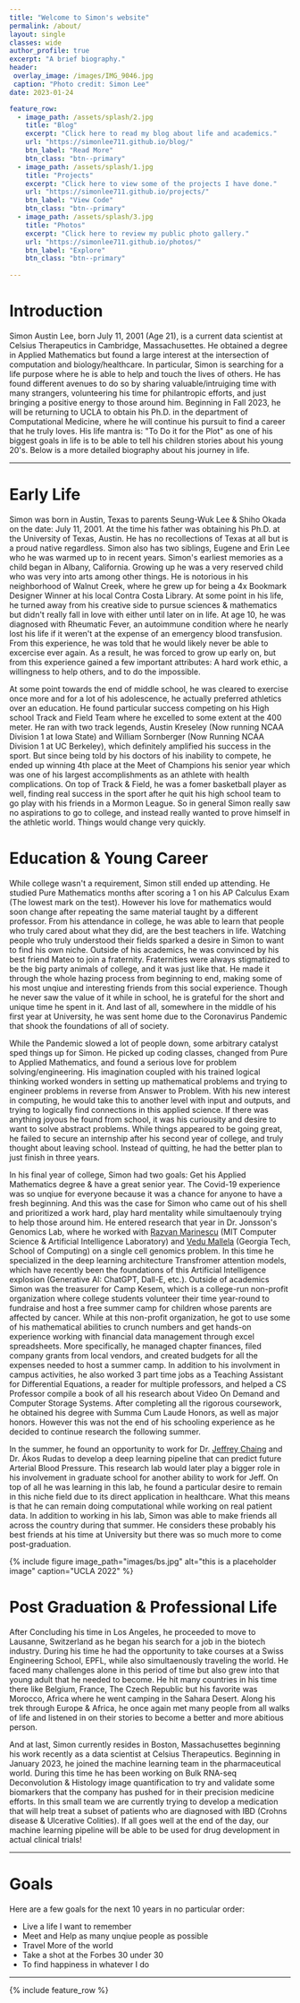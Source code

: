 ```yaml
---
title: "Welcome to Simon's website"
permalink: /about/
layout: single
classes: wide
author_profile: true
excerpt: "A brief biography."
header:
 overlay_image: /images/IMG_9046.jpg
 caption: "Photo credit: Simon Lee"
date: 2023-01-24

feature_row:
  - image_path: /assets/splash/2.jpg
    title: "Blog"
    excerpt: "Click here to read my blog about life and academics."
    url: "https://simonlee711.github.io/blog/"
    btn_label: "Read More"
    btn_class: "btn--primary"
  - image_path: /assets/splash/1.jpg
    title: "Projects"
    excerpt: "Click here to view some of the projects I have done."
    url: "https://simonlee711.github.io/projects/"
    btn_label: "View Code"
    btn_class: "btn--primary"
  - image_path: /assets/splash/3.jpg
    title: "Photos"
    excerpt: "Click here to review my public photo gallery."
    url: "https://simonlee711.github.io/photos/"
    btn_label: "Explore"
    btn_class: "btn--primary"
  
---
```


# Introduction
 
Simon Austin Lee, born July 11, 2001 (Age 21), is a current data scientist at Celsius Therapeutics in Cambridge, Massachusettes. He obtained a degree in Applied Mathematics but found a large interest at the intersection of computation and biology/healthcare. In particular, Simon is searching for a life purpose where he is able to help and touch the lives of others. He has found different avenues to do so by sharing valuable/intruiging time with many strangers, volunteering his time for philantropic efforts, and just bringing a positive energy to those around him. Beginning in Fall 2023, he will be returning to UCLA to obtain his Ph.D. in the department of Computational Medicine, where he will continue his pursuit to find a career that he truly loves. His life mantra is: "To Do it for the Plot" as one of his biggest goals in life is to be able to tell his children stories about his young 20's. Below is a more detailed biography about his journey in life.
 
---
 
# Early Life

Simon was born in Austin, Texas to parents Seung-Wuk Lee & Shiho Okada on the date: July 11, 2001. At the time his father was obtaining his Ph.D. at the University of Texas, Austin. He has no recollections of Texas at all but is a proud native regardless. Simon also has two siblings, Eugene and Erin Lee who he was warmed up to in recent years. Simon's earliest memories as a child began in Albany, California. Growing up he was a very reserved child who was very into arts among other things. He is notorious in his neighborhood of Walnut Creek, where he grew up for being a 4x Bookmark Designer Winner at his local Contra Costa Library. At some point in his life, he turned away from his creative side to pursue sciences & mathematics but didn't really fall in love with either until later on in life. At age 10, he was diagnosed with Rheumatic Fever, an autoimmune condition where he nearly lost his life if it weren't at the expense of an emergency blood transfusion. From this experience, he was told that he would likely never be able to excercise ever again. As a result, he was forced to grow up early on, but from this experience gained a few important attributes: A hard work ethic, a willingness to help others, and to do the impossible.

At some point towards the end of middle school, he was cleared to exercise once more and for a lot of his adolescence, he actually preferred athletics over an education. He found particular success competing on his High school Track and Field Team where he excelled to some extent at the 400 meter. He ran with two track legends, Austin Kreseley (Now running NCAA Division 1 at Iowa State) and William Sornberger (Now Running NCAA Division 1 at UC Berkeley), which definitely amplified his success in the sport. But since being told by his doctors of his inability to compete, he ended up winning 4th place at the Meet of Champions his senior year which was one of his largest accomplishments as an athlete with health complications. On top of Track & Field, he was a fomer basketball player as well, finding real success in the sport after he quit his high school team to go play with his friends in a Mormon League. So in general Simon really saw no aspirations to go to college, and instead really wanted to prove himself in the athletic world. Things would change very quickly.

# Education & Young Career

While college wasn't a requirement, Simon still ended up attending. He studied Pure Mathematics months after scoring a 1 on his AP Calculus Exam (The lowest mark on the test). However his love for mathematics would soon change after repeating the same material taught by a different professor. From his attendance in college, he was able to learn that people who truly cared about what they did, are the best teachers in life. Watching people who truly understood their fields sparked a desire in Simon to want to find his own niche. Outside of his academics, he was convinced by his best friend Mateo to join a fraternity. Fraternities were always stigmatized to be the big party animals of college, and it was just like that. He made it through the whole hazing process from beginning to end, making some of his most unqiue and interesting friends from this social experience. Though he never saw the value of it while in school, he is grateful for the short and unique time he spent in it. And last of all, somewhere in the middle of his first year at University, he was sent home due to the Coronavirus Pandemic that shook the foundations of all of society. 

While the Pandemic slowed a lot of people down, some arbitrary catalyst sped things up for Simon. He picked up coding classes, changed from Pure to Applied Mathematics, and found a serious love for problem solving/engineering. His imagination coupled with his trained logical thinking worked wonders in setting up mathematical problems and trying to engineer problems in reverse from Answer to Problem. With his new interest in computing, he would take this to another level with input and outputs, and trying to logically find connections in this applied science. If there was anything joyous he found from school, it was his curiousity and desire to want to solve abstract problems. While things appeared to be going great, he failed to secure an internship after his second year of college, and truly thought about leaving school. Instead of quitting, he had the better plan to just finish in three years.

In his final year of college, Simon had two goals: Get his Applied Mathematics degree & have a great senior year. The Covid-19 experience was so unqiue for everyone because it was a chance for anyone to have a fresh beginning. And this was the case for Simon who came out of his shell and prioritized a work hard, play hard mentality while simultaenouly trying to help those around him. He entered research that year in Dr. Jonsson's Genomics Lab, where he worked with [Razvan Marinescu](http://www.mit.edu/~razvan/) (MIT Computer Science & Artificial Intelligence Laboratory) and [Vedu Mallela](https://people.csail.mit.edu/vmallela/) (Georgia Tech, School of Computing) on a single cell genomics problem. In this time he specialized in the deep learning architecture Transfromer attention models, which have recently been the foundations of this Artificial Intelligence explosion (Generative AI: ChatGPT, Dall-E, etc.). Outside of academics Simon was the treasurer for Camp Kesem, which is a college-run non-profit organization where college students volunteer their time year-round to fundraise and host a free summer camp for children whose parents are affected by cancer. While at this non-profit organization, he got to use some of his mathematical abilities to crunch numbers and get hands-on experience working with financial data management through excel spreadsheets. More specifically, he managed chapter finances, filed company grants from local vendors, and created budgets for all the expenses needed to host a summer camp. In addition to his involvment in campus activities, he also worked 3 part time jobs as a Teaching Assistant for Differential Equations, a reader for multiple professors, and helped a CS Professor compile a book of all his research about Video On Demand and Computer Storage Systems. After completing all the rigorous coursework, he obtained his degree with Summa Cum Laude Honors, as well as major honors. However this was not the end of his schooling experience as he decided to continue research the following summer.

In the summer, he found an opportunity to work for Dr. [Jeffrey Chaing](https://compmed.ucla.edu/member/chiang-phd) and Dr. Ákos Rudas to develop a deep learning pipeline that can predict future Arterial Blood Pressure. This research lab would later play a bigger role in his involvement in graduate school for another ability to work for Jeff. On top of all he was learning in this lab, he found a particular desire to remain in this niche field due to its direct application in healthcare. What this means is that he can remain doing computational while working on real patient data. In addition to working in his lab, Simon was able to make friends all across the country during that summer. He considers these probably his best friends at his time at University but there was so much more to come post-graduation.

{% include figure image_path="images/bs.jpg" alt="this is a placeholder image" caption="UCLA 2022" %}

# Post Graduation & Professional Life

After Concluding his time in Los Angeles, he proceeded to move to Lausanne, Switzerland as he began his search for a job in the biotech industry. During his time he had the opportunity to take courses at a Swiss Engineering School, EPFL, while also simultaenously traveling the world. He faced many challenges alone in this period of time but also grew into that young adult that he needed to become. He hit many countries in his time there like Belgium, France, The Czech Republic but his favorite was Morocco, Africa where he went camping in the Sahara Desert. Along his trek through Europe & Africa, he once again met many people from all walks of life and listened in on their stories to become a better and more abitious person. 

And at last, Simon currently resides in Boston, Massachusettes beginning his work recently as a data scientist at Celsius Therapeutics. Beginning in January 2023, he joined the machine learning team in the pharmaceutical world. During this time he has been working on Bulk RNA-seq Deconvolution & Histology image quantification to try and validate some biomarkers that the company has pushed for in their precision medicine efforts. In this small team we are currently trying to develop a medication that will help treat a subset of patients who are diagnosed with IBD (Crohns disease & Ulcerative Colities). If all goes well at the end of the day, our machine learning pipeline will be able to be used for drug development in actual clinical trials! 
 
 
---
 
# Goals

Here are a few goals for the next 10 years in no particular order:

* Live a life I want to remember
* Meet and Help as many unqiue people as possible
* Travel More of the world
* Take a shot at the Forbes 30 under 30
* To find happiness in whatever I do

---

{% include feature_row %}
 

 
 
 

